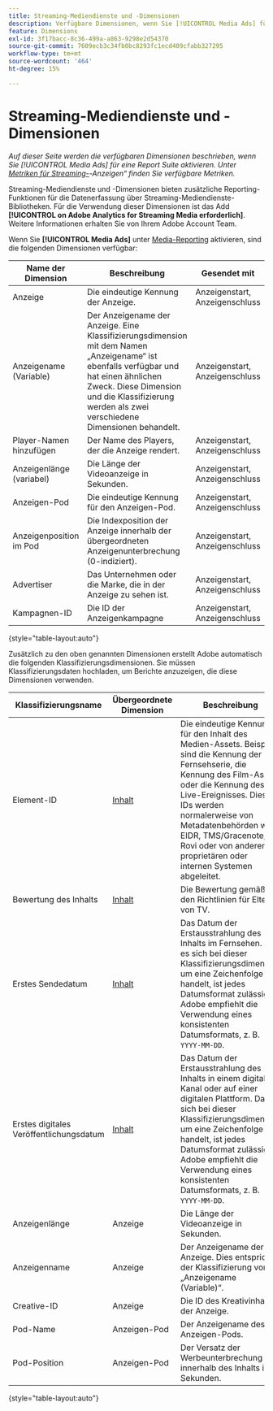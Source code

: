 ```yaml
---
title: Streaming-Mediendienste und -Dimensionen
description: Verfügbare Dimensionen, wenn Sie [!UICONTROL Media Ads] für eine Report Suite aktivieren.
feature: Dimensions
exl-id: 3f17bacc-8c36-499a-a863-9298e2d54370
source-git-commit: 7609ecb3c34fb0bc8293fc1ecd409cfabb327295
workflow-type: tm+mt
source-wordcount: '464'
ht-degree: 15%

---
```


# Streaming-Mediendienste und -Dimensionen

*Auf dieser Seite werden die verfügbaren Dimensionen beschrieben, wenn Sie [!UICONTROL Media Ads] für eine Report Suite aktivieren. Unter [Metriken für Streaming-](../metrics/sm-ads.md)-Anzeigen“ finden Sie verfügbare Metriken.*

Streaming-Mediendienste und -Dimensionen bieten zusätzliche Reporting-Funktionen für die Datenerfassung über Streaming-Mediendienste-Bibliotheken. Für die Verwendung dieser Dimensionen ist das Add **[!UICONTROL on Adobe Analytics for Streaming Media erforderlich]**. Weitere Informationen erhalten Sie von Ihrem Adobe Account Team.

Wenn Sie **[!UICONTROL Media Ads]** unter [Media-Reporting](/help/admin/admin/c-manage-report-suites/c-edit-report-suites/media-management.md) aktivieren, sind die folgenden Dimensionen verfügbar:

| Name der Dimension | Beschreibung | Gesendet mit | Kontextdatenvariable |
| --- | --- | --- | --- |
| Anzeige | Die eindeutige Kennung der Anzeige. | Anzeigenstart, Anzeigenschluss | `a.media.ad.name` |
| Anzeigename (Variable) | Der Anzeigename der Anzeige. Eine Klassifizierungsdimension mit dem Namen „Anzeigename“ ist ebenfalls verfügbar und hat einen ähnlichen Zweck. Diese Dimension und die Klassifizierung werden als zwei verschiedene Dimensionen behandelt. | Anzeigenstart, Anzeigenschluss | `a.media.ad.friendlyName` |
| Player-Namen hinzufügen | Der Name des Players, der die Anzeige rendert. | Anzeigenstart, Anzeigenschluss | `a.media.ad.playerName` |
| Anzeigenlänge (variabel) | Die Länge der Videoanzeige in Sekunden. | Anzeigenstart, Anzeigenschluss | `a.media.ad.length` |
| Anzeigen-Pod | Die eindeutige Kennung für den Anzeigen-Pod. | Anzeigenstart, Anzeigenschluss | `a.media.ad.pod` |
| Anzeigenposition im Pod | Die Indexposition der Anzeige innerhalb der übergeordneten Anzeigenunterbrechung (0-indiziert). | Anzeigenstart, Anzeigenschluss | `a.media.ad.podPosition` |
| Advertiser | Das Unternehmen oder die Marke, die in der Anzeige zu sehen ist. | Anzeigenstart, Anzeigenschluss | `a.media.ad.advertiser` |
| Kampagnen-ID | Die ID der Anzeigenkampagne | Anzeigenstart, Anzeigenschluss | `a.media.ad.campaign` |

{style="table-layout:auto"}

Zusätzlich zu den oben genannten Dimensionen erstellt Adobe automatisch die folgenden Klassifizierungsdimensionen. Sie müssen Klassifizierungsdaten hochladen, um Berichte anzuzeigen, die diese Dimensionen verwenden.

| Klassifizierungsname | Übergeordnete Dimension | Beschreibung |
| --- | --- | --- |
| Element-ID | [Inhalt](sm-core.md) | Die eindeutige Kennung für den Inhalt des Medien-Assets. Beispiele sind die Kennung der Fernsehserie, die Kennung des Film-Assets oder die Kennung des Live-Ereignisses. Diese IDs werden normalerweise von Metadatenbehörden wie EIDR, TMS/Gracenote, Rovi oder von anderen proprietären oder internen Systemen abgeleitet. |
| Bewertung des Inhalts | [Inhalt](sm-core.md) | Die Bewertung gemäß den Richtlinien für Eltern von TV. |
| Erstes Sendedatum | [Inhalt](sm-core.md) | Das Datum der Erstausstrahlung des Inhalts im Fernsehen. Da es sich bei dieser Klassifizierungsdimension um eine Zeichenfolge handelt, ist jedes Datumsformat zulässig. Adobe empfiehlt die Verwendung eines konsistenten Datumsformats, z. B. `YYYY-MM-DD`. |
| Erstes digitales Veröffentlichungsdatum | [Inhalt](sm-core.md) | Das Datum der Erstausstrahlung des Inhalts in einem digitalen Kanal oder auf einer digitalen Plattform. Da es sich bei dieser Klassifizierungsdimension um eine Zeichenfolge handelt, ist jedes Datumsformat zulässig. Adobe empfiehlt die Verwendung eines konsistenten Datumsformats, z. B. `YYYY-MM-DD`. |
| Anzeigenlänge | Anzeige | Die Länge der Videoanzeige in Sekunden. |
| Anzeigenname | Anzeige | Der Anzeigename der Anzeige. Dies entspricht der Klassifizierung von „Anzeigename (Variable)“. |
| Creative-ID | Anzeige | Die ID des Kreativinhalts der Anzeige. |
| Pod-Name | Anzeigen-Pod | Der Anzeigename des Anzeigen-Pods. |
| Pod-Position | Anzeigen-Pod | Der Versatz der Werbeunterbrechung innerhalb des Inhalts in Sekunden. |

{style="table-layout:auto"}
